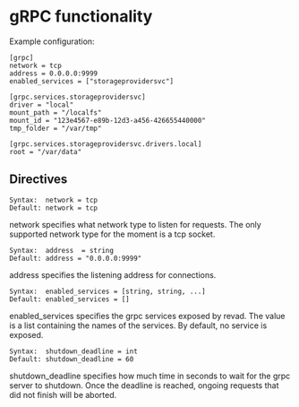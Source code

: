 # gRPC functionality

Example configuration:

```
[grpc]
network = tcp
address = 0.0.0.0:9999
enabled_services = ["storageprovidersvc"]

[grpc.services.storageprovidersvc]
driver = "local"
mount_path = "/localfs"
mount_id = "123e4567-e89b-12d3-a456-426655440000"
tmp_folder = "/var/tmp"

[grpc.services.storageprovidersvc.drivers.local]
root = "/var/data"
```

## Directives

```
Syntax:  network = tcp
Default: network = tcp
```
network specifies what network type to listen for requests. The only supported
network type for the moment is a tcp socket.

```
Syntax:  address  = string
Default: address = "0.0.0.0:9999"
```

address specifies the listening address for connections.

```
Syntax:  enabled_services = [string, string, ...]
Default: enabled_services = []
```
enabled_services specifies the grpc services exposed by revad.
The value is a list containing the names of the services.
By default, no service is exposed.

```
Syntax:  shutdown_deadline = int
Default: shutdown_deadline = 60
```
shutdown_deadline specifies how much time in seconds to wait for the 
grpc server to shutdown. Once the deadline is reached, ongoing requests that
did not finish will be aborted.
